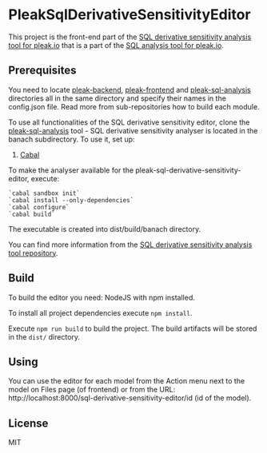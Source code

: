 # PleakSqlDerivativeSensitivityEditor

This project is the front-end part of the [SQL derivative sensitivity analysis tool for pleak.io](https://github.com/pleak-tools/pleak-sql-analysis/tree/master/banach) that is a part of the [SQL analysis tool for pleak.io](https://github.com/pleak-tools/pleak-sql-analysis).

## Prerequisites

You need to locate [pleak-backend](https://github.com/pleak-tools/pleak-backend), [pleak-frontend](https://github.com/pleak-tools/pleak-frontend) and [pleak-sql-analysis](https://github.com/pleak-tools/pleak-sql-analysis) directories all in the same directory and specify their names in the config.json file.
Read more from sub-repositories how to build each module.

To use all functionalities of the SQL derivative sensitivity editor, clone the [pleak-sql-analysis](https://github.com/pleak-tools/pleak-sql-analysis) tool - SQL derivative sensitivity analyser is located in the banach subdirectory. To use it, set up:

1) [Cabal](https://www.haskell.org/cabal/)

To make the analyser available for the pleak-sql-derivative-sensitivity-editor, execute:

    `cabal sandbox init`
    `cabal install --only-dependencies`
    `cabal configure`
    `cabal build`

The executable is created into dist/build/banach directory.

You can find more information from the [SQL derivative sensitivity analysis tool repository](https://github.com/pleak-tools/pleak-sql-analysis/tree/master/banach).

## Build

To build the editor you need: NodeJS with npm installed.

To install all project dependencies execute `npm install`.

Execute `npm run build` to build the project. The build artifacts will be stored in the `dist/` directory.

## Using

You can use the editor for each model from the Action menu next to the model on Files page (of frontend) or from the URL: http://localhost:8000/sql-derivative-sensitivity-editor/id (id of the model).

## License

MIT
